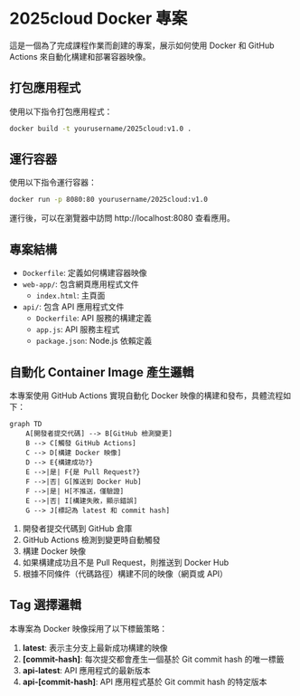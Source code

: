# 2025cloud Docker 專案

這是一個為了完成課程作業而創建的專案，展示如何使用 Docker 和 GitHub Actions 來自動化構建和部署容器映像。

## 打包應用程式

使用以下指令打包應用程式：

```bash
docker build -t yourusername/2025cloud:v1.0 .
```

## 運行容器

使用以下指令運行容器：

```bash
docker run -p 8080:80 yourusername/2025cloud:v1.0
```

運行後，可以在瀏覽器中訪問 http://localhost:8080 查看應用。

## 專案結構

- `Dockerfile`: 定義如何構建容器映像
- `web-app/`: 包含網頁應用程式文件
  - `index.html`: 主頁面
- `api/`: 包含 API 應用程式文件
  - `Dockerfile`: API 服務的構建定義
  - `app.js`: API 服務主程式
  - `package.json`: Node.js 依賴定義

## 自動化 Container Image 產生邏輯

本專案使用 GitHub Actions 實現自動化 Docker 映像的構建和發布，具體流程如下：

```mermaid
graph TD
    A[開發者提交代碼] --> B[GitHub 檢測變更]
    B --> C[觸發 GitHub Actions]
    C --> D[構建 Docker 映像]
    D --> E{構建成功?}
    E -->|是| F{是 Pull Request?}
    F -->|否| G[推送到 Docker Hub]
    F -->|是| H[不推送，僅驗證]
    E -->|否| I[構建失敗，顯示錯誤]
    G --> J[標記為 latest 和 commit hash]
```

1. 開發者提交代碼到 GitHub 倉庫
2. GitHub Actions 檢測到變更時自動觸發
3. 構建 Docker 映像
4. 如果構建成功且不是 Pull Request，則推送到 Docker Hub
5. 根據不同條件（代碼路徑）構建不同的映像（網頁或 API）

## Tag 選擇邏輯

本專案為 Docker 映像採用了以下標籤策略：

1. **latest**: 表示主分支上最新成功構建的映像
2. **[commit-hash]**: 每次提交都會產生一個基於 Git commit hash 的唯一標籤
3. **api-latest**: API 應用程式的最新版本
4. **api-[commit-hash]**: API 應用程式基於 Git commit hash 的特定版本

